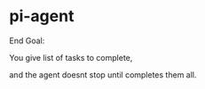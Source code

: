 # pi-agent

End Goal:

You give list of tasks to complete,

and the agent doesnt stop until completes them all.
